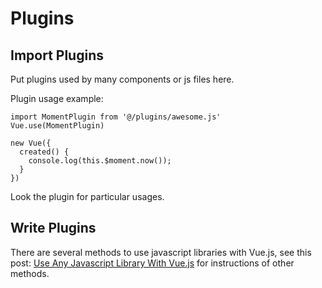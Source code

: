 # Plugins

## Import Plugins

Put plugins used by many components or js files here.

Plugin usage example:

    import MomentPlugin from '@/plugins/awesome.js'
    Vue.use(MomentPlugin)

    new Vue({
      created() {
        console.log(this.$moment.now());
      }
    })

Look the plugin for particular usages.

## Write Plugins

There are several methods to use javascript libraries with Vue.js,
see this post: [Use Any Javascript Library With Vue.js](http://vuejsdevelopers.com/2017/04/22/vue-js-libraries-plugins/)
for instructions of other methods.
